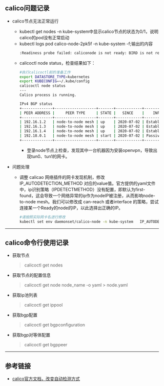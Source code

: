 ## calico问题记录
- calico节点无法正常运行
  - kubectl get nodes -n kube-system中显示calico节点的状态为0/1，说明calico的pod没有正常启动
  - kubectl logs pod calico-node-2pk5f -n kube-system -f;输出的内容
    ```bash
    :Readiness probe failed: caliconode is not ready: BIRD is not ready: BGP not established with 192.18.0.1
    ```
  - calicoctl node status，检查结果如下：
    ```bash
    #执行calicoctl前的准备工作
    export DATASTORE_TYPE=kubernetes
    export KUBECONFIG=~/.kube/config
    calicoctl node status
    ---
    Calico process is running.

    IPv4 BGP status
    +--------------+-------------------+-------+------------+-------------+
    | PEER ADDRESS |     PEER TYPE     | STATE |   SINCE    |    INFO     |
    +--------------+-------------------+-------+------------+-------------+
    | 192.16.1.2   | node-to-node mesh | up    | 2020-07-02 | Established |
    | 192.16.1.3   | node-to-node mesh | up    | 2020-07-02 | Established |
    | 192.16.1.4   | node-to-node mesh | up    | 2020-07-02 | Established |
    | 192.18.0.1   | node-to-node mesh | start | 2020-07-02 | Passive     |
    +--------------+-------------------+-------+------------+-------------+
    ```
    - 登录node节点上检查，发现其中一台机器因为安装openvpn，导致出现tun0、tun1的网卡。

- 问题处理
  - 调整 calicao 网络插件的网卡发现机制，修改 IP_AUTODETECTION_METHOD 对应的value值。官方提供的yaml文件中，ip识别策略（IPDETECTMETHOD）没有配置，即默认为first-found，这会导致一个网络异常的ip作为nodeIP被注册，从而影响node-to-node mesh。我们可以修改成 can-reach 或者interface 的策略，尝试连接某一个Ready的node的IP，以此选择出正确的IP。
    ```bash
    #请按照实际网卡名进行修改
    kubectl set env daemonset/calico-node -n kube-system   IP_AUTODETECTION_METHOD=interface=eth.*
    ```
---
## calico命令行使用记录
- 获取节点
  > calicoctl get nodes
- 获取节点的配置信息
  > calicoctl get node node_name -o yaml > node.yaml
- 获取ip池列表
  > calicoctl get ippool
- 获取bgp配置
  > calicoctl get bgpconfiguration
- 获取bgp对等体配置
  > calicoctl get bgppeer
---
## 参考链接
- [calico官方文档，改变自动检测方式](https://docs.projectcalico.org/networking/ip-autodetection#change-the-autodetection-method)